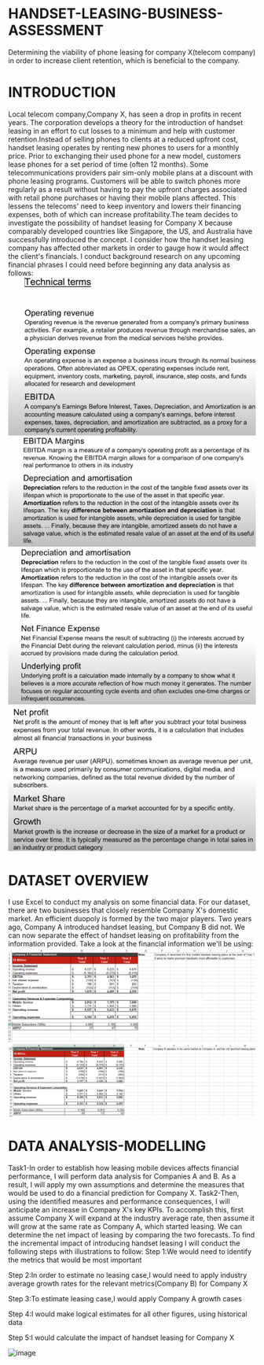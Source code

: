 # HANDSET-LEASING-BUSINESS-ASSESSMENT
Determining the viability of phone leasing for company X(telecom company) in order to increase client retention, which is beneficial to the company.
# INTRODUCTION
Local telecom company,Company X, has seen a drop in profits in recent years. The corporation develops a theory for the introduction of handset leasing in an effort to cut losses to a minimum and help with customer retention.Instead of selling phones to clients at a reduced upfront cost, handset leasing operates by renting new phones to users for a monthly price. Prior to exchanging their used phone for a new model, customers lease phones for a set period of time (often 12 months). Some telecommunications providers pair sim-only mobile plans at a discount with phone leasing programs. Customers will be able to switch phones more regularly as a result without having to pay the upfront charges associated with retail phone purchases or having their mobile plans affected. This lessens the telecoms' need to keep inventory and lowers their financing expenses, both of which can increase profitability.The team decides to investigate the possibility of handset leasing for Company X because comparably developed countries like Singapore, the US, and Australia have successfully introduced the concept.
I consider how the handset leasing company has affected other markets in order to gauge how it would affect the client's financials. I conduct background research on any upcoming financial phrases I could need before beginning any data analysis as follows:
![](Images/Screenshot%20(250).png)
![](Images/Screenshot%20(251).png)
![](Images/Screenshot%20(252).png)
![](Images/Screenshot%20(253).png)

# DATASET OVERVIEW
I use Excel to conduct my analysis on some financial data. For our dataset, there are two businesses that closely resemble Company X's domestic market. An efficient duopoly is formed by the two major players. Two years ago, Company A introduced handset leasing, but Company B did not. We can now separate the effect of handset leasing on profitability from the information provided.
Take a look at the financial information we'll be using:
![](Images/Screenshot%20(257).png)
![](Images/Screenshot%20(258).png)

# DATA ANALYSIS-MODELLING
Task1-In order to establish how leasing mobile devices affects financial performance, I will perform data analysis for Companies A and B. As a result, I will apply my own assumptions and determine the measures that would be used to do a financial prediction for Company X.
Task2-Then, using the identified measures and performance consequences, I will anticipate an increase in Company X's key KPIs. To accomplish this, first assume Company X will expand at the industry average rate, then assume it will grow at the same rate as Company A, which started leasing. We can determine the net impact of leasing by comparing the two forecasts.
To find the incremental impact of introducing handset leasing I will conduct the following steps with illustrations to follow:
Step 1:We would need to identify the metrics that would be most important

Step 2:In order to estimate no leasing case,I would need to apply industry average growth rates for the relevant metrics(Company B) for Company X

Step 3:To estimate leasing case,I would apply Company A growth cases

Step 4:I would make logical estimates for all other figures, using historical data

Step 5:I would calculate the impact of handset leasing for Company X


![image](https://user-images.githubusercontent.com/112846283/216332713-7e9219f2-e408-469b-8b6e-bfce17611de0.png)
